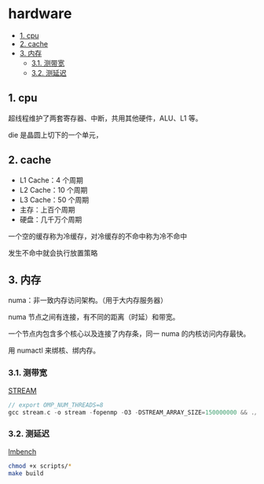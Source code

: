 # hardware

- [1. cpu](#1-cpu)
- [2. cache](#2-cache)
- [3. 内存](#3-内存)
  - [3.1. 测带宽](#31-测带宽)
  - [3.2. 测延迟](#32-测延迟)

## 1. cpu

超线程维护了两套寄存器、中断，共用其他硬件，ALU、L1 等。

die 是晶圆上切下的一个单元，

## 2. cache

- L1 Cache：4 个周期
- L2 Cache：10 个周期
- L3 Cache：50 个周期
- 主存：上百个周期
- 硬盘：几千万个周期

一个空的缓存称为冷缓存，对冷缓存的不命中称为冷不命中

发生不命中就会执行放置策略

## 3. 内存

numa：非一致内存访问架构。（用于大内存服务器）

numa 节点之间有连接，有不同的距离（时延）和带宽。

一个节点内包含多个核心以及连接了内存条，同一 numa 的内核访问内存最快。

用 numactl 来绑核、绑内存。

### 3.1. 测带宽

[STREAM](https://github.com/jeffhammond/STREAM)

```cpp
// export OMP_NUM_THREADS=8
gcc stream.c -o stream -fopenmp -O3 -DSTREAM_ARRAY_SIZE=150000000 && ./stream
```

### 3.2. 测延迟

[lmbench](https://github.com/intel/lmbench)

```sh
chmod +x scripts/*
make build
```
